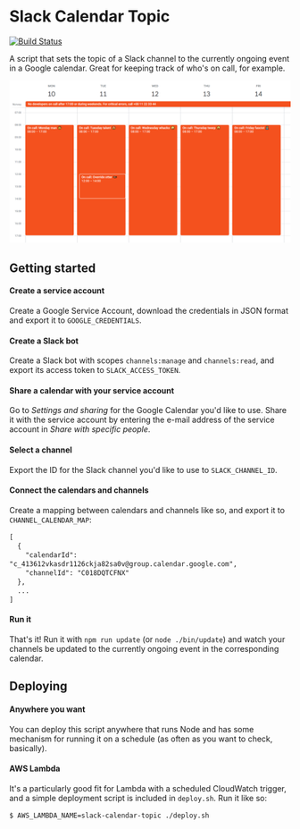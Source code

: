 # Slack Calendar Topic

[![Build Status](https://travis-ci.com/schibsted/slack-calendar-topic.svg?branch=master)](https://travis-ci.com/schibsted/slack-calendar-topic)

A script that sets the topic of a Slack channel to the currently ongoing event
in a Google calendar. Great for keeping track of who's on call, for example.

![Image](./docs/calendar.png)

## Getting started

#### Create a service account

Create a Google Service Account, download the credentials in JSON format and
export it to `GOOGLE_CREDENTIALS`.

#### Create a Slack bot

Create a Slack bot with scopes `channels:manage` and `channels:read`, and export
its access token to `SLACK_ACCESS_TOKEN`.

#### Share a calendar with your service account

Go to *Settings and sharing* for the Google Calendar you'd like to use.
Share it with the service account by entering the e-mail address of the
service account in *Share with specific people*.

#### Select a channel

Export the ID for the Slack channel you'd like to use to `SLACK_CHANNEL_ID`.

#### Connect the calendars and channels

Create a mapping between calendars and channels like so, and export it to
`CHANNEL_CALENDAR_MAP`:

```
[
  {
    "calendarId": "c_413612vkasdr1126ckja82sa0v@group.calendar.google.com",
    "channelId": "C018DQTCFNX"
  },
  ...
]
```

#### Run it

That's it! Run it with `npm run update` (or `node ./bin/update`) and watch your channels
be updated to the currently ongoing event in the corresponding calendar.

## Deploying

#### Anywhere you want

You can deploy this script anywhere that runs Node and has some mechanism for running it on
a schedule (as often as you want to check, basically).

#### AWS Lambda

It's a particularly good fit for Lambda with a scheduled CloudWatch trigger, and a simple
deployment script is included in `deploy.sh`. Run it like so:

```bash
$ AWS_LAMBDA_NAME=slack-calendar-topic ./deploy.sh
```
